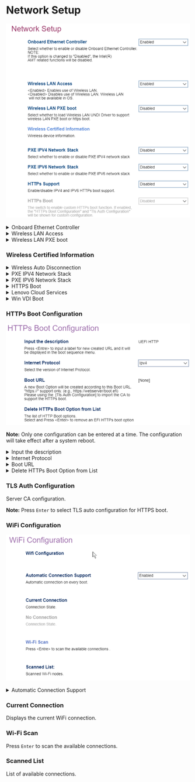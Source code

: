# Network Setup #

![](./img/thinkcenter_network_setup.png)

<details><summary>Onboard Ethernet Controller</summary>

Options:

1.  **Enabled** - Default.
2.  Disabled - **WARNING:** also disables all [Intel (R) AMT](https://software.intel.com/sites/manageability/AMT_Implementation_and_Reference_Guide/default.htm) related functions.

<!-- TODO: add WMI
| WMI Setting name | Values | SVP Req'd | AMD/Intel |
|:---|:---|:---|:---|
| OnboardEthernetController | setting_values | yes_no | amd_intel |
-->
</details>

<details><summary>Wireless LAN Access</summary>

Controls access to WiFi.

Options:

1.  **Enabled** - enables wireless LAN. Default.
2.  Disabled - enables wireless LAN.

<!-- TODO: add WMI
| WMI Setting name | Values | SVP Req'd | AMD/Intel |
|:---|:---|:---|:---|
| WirelessLANAccess | setting_values | yes_no | amd_intel |
-->
</details>

<details><summary>Wireless LAN PXE boot</summary>

Select whether to load Wireless LAN UNDI Driver to support wireless LAN PXE boot or HTTPS boot.

Options:

1.  **Disabled** - Default.
2.  Enabled.

<!-- TODO: add WMI
| WMI Setting name | Values | SVP Req'd | AMD/Intel |
|:---|:---|:---|:---|
| WirelessLANPXE | setting_values | yes_no | amd_intel |
-->
</details>

### Wireless Certified Information ###
<!-- SIMULATOR DOES NOT SUPPORT -->

<details><summary>Wireless Auto Disconnection</summary>

Disable wireless LAN when onboard Ethernet is connected.

1.  **Disabled** - Default.
2.  Enable.

<!-- TODO: add WMI
| WMI Setting name | Values | SVP Req'd | AMD/Intel |
|:---|:---|:---|:---|
| WirelessAutoDisconnection | setting_values | yes_no | amd_intel |
-->
</details>

<details><summary>PXE IPV4 Network Stack</summary>

Options:

1. **Disabled** - Default.
2. Enabled.

<!-- TODO: add WMI
| WMI Setting name | Values | SVP Req'd | AMD/Intel |
|:---|:---|:---|:---|
| PXEIPV4NetworkStack | setting_values | yes_no | amd_intel |
-->
</details>


<details><summary>PXE IPV6 Network Stack</summary>

Options:

1.  **Disabled** - Default.
2.  Enabled.

<!-- TODO: add WMI
| WMI Setting name | Values | SVP Req'd | AMD/Intel |
|:---|:---|:---|:---|
| PXEIPV6NetworkStack | setting_values | yes_no | amd_intel |
-->
</details>

<details><summary>HTTPS Boot</summary>

Custom HTTPS boot.

Options:

1.  **Disabled** - Default.
2.  Enabled.

**Note:** If enabled, `HTTPs Boot Configuration` and `Tls Auth Configuration` will be shown.

<!-- WMI: no -->
</details>

<details><summary>Lenovo Cloud Services</summary>

Whether to boot with `Lenovo Cloud` selected in boot menu to boot from Lenovo Cloud server directly.

1.  **Disabled** - Default.
2. Enabled.

<!-- WMI: no -->
</details>

<details><summary>Win VDI Boot</summary>

Whether to boot with `Win VDI Boot` selected in boot menu, to boot from Lenovo Cloud server and load VDI service.

Options:

1. **Disabled** - enables Win VDI Boot. Default.
2. Enabled - enables Win VDI Boot.

<!-- WMI: no -->

</details>

### HTTPs Boot Configuration  ###


![](./img/thinkcenter_https_boot_configuration.png)


**Note:** Only one configuration can be entered at a time. The configuration will take effect after a system reboot.

<details><summary>Input the description</summary>

**Note:** Press `Enter` to input a label for new created URL and it will be displayed in the boot sequence menu.

<!-- WMI: no -->

</details>

<details><summary>Internet Protocol</summary>

One of 2 possible options for IP version:

1.  **Ipv4** - enables IPV4. Default.
2.  Ipv6 - enables IPV6.

<!-- WMI: no -->

</details>

<details><summary>Boot URL</summary>

Create a new boot option based on a HTTPS URL.

**Note:**  Use the `TLS Auth configuration` to import the CA to
support the HTTPs boot 

<!-- WMI: no -->

</details>

<details><summary>Delete HTTPs Boot Option from List</summary>

**Note:**  Select and press `Enter` to remove an EFI HTTPs boot option..

<!-- WMI: no -->

</details>

### TLS Auth Configuration ###

Server CA configuration.

**Note:** Press `Enter` to select TLS auto configuration for HTTPS boot.

### WiFi Configuration ###

![](./img/thinkcenter_WiFi_configuration.png)

<details><summary>Automatic Connection Support</summary>

Automatically connect to WiFi on boot.

1. **Enabled** - Default.
2. Disabled.

<!-- WMI: no -->

</details>

### Current Connection ###

Displays the current WiFi connection.

### Wi-Fi Scan ###

Press `Enter` to scan the available connections.

### Scanned List ###
List of available connections.